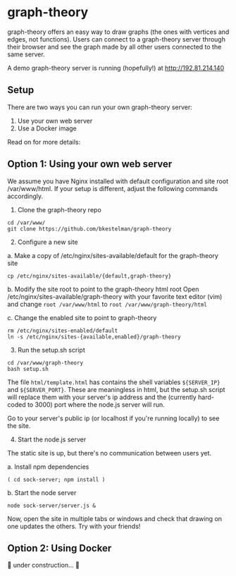 # graph-theory

graph-theory offers an easy way to draw graphs (the ones with vertices and edges, not functions). Users can connect to a graph-theory server through their browser and see the graph made by all other users connected to the same server. 

A demo graph-theory server is running (hopefully!) at http://192.81.214.140

## Setup

There are two ways you can run your own graph-theory server:
1. Use your own web server 
2. Use a Docker image

Read on for more details:

## Option 1: Using your own web server

We assume you have Nginx installed with default configuration and site root /var/www/html. If your setup is different, adjust the following commands accordingly.

1. Clone the graph-theory repo
```
cd /var/www/
git clone https://github.com/bkestelman/graph-theory
```

2. Configure a new site

a. Make a copy of /etc/nginx/sites-available/default for the graph-theory site 
```
cp /etc/nginx/sites-available/{default,graph-theory}
```
b. Modify the site root to point to the graph-theory html root 
Open /etc/nginx/sites-available/graph-theory with your favorite text editor (vim) and change `root /var/www/html` to `root /var/www/graph-theory/html`

c. Change the enabled site to point to graph-theory
```
rm /etc/nginx/sites-enabled/default
ln -s /etc/nginx/sites-{available,enabled}/graph-theory 
```

3. Run the setup.sh script
```
cd /var/www/graph-theory
bash setup.sh
```
The file `html/template.html` has contains the shell variables `${SERVER_IP}` and `${SERVER_PORT}`. These are meaningless in html, but the setup.sh script will replace them with your server's ip address and the (currently hard-coded to 3000) port where the node.js server will run. 

Go to your server's public ip (or localhost if you're running locally) to see the site.

4. Start the node.js server

The static site is up, but there's no communication between users yet. 

a. Install npm dependencies
```
( cd sock-server; npm install )
```
b. Start the node server
```
node sock-server/server.js &
```

Now, open the site in multiple tabs or windows and check that drawing on one updates the others. Try with your friends!

## Option 2: Using Docker 

:construction: under construction... :construction:

